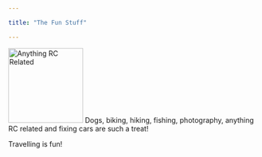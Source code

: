 ```yaml
---

title: "The Fun Stuff"

---
```


<img src="/website/images/RCthumb.jpg" alt="Anything RC Related" title="imageT" height="150" width="150"/>  
Dogs, biking, hiking, fishing, photography, anything RC related and fixing cars are such a treat!  

Travelling is fun!
